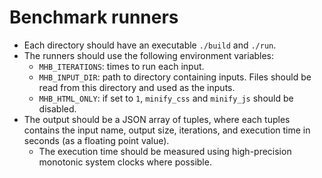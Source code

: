 # Benchmark runners

- Each directory should have an executable `./build` and `./run`.
- The runners should use the following environment variables:
  - `MHB_ITERATIONS`: times to run each input.
  - `MHB_INPUT_DIR`: path to directory containing inputs. Files should be read from this directory and used as the inputs.
  - `MHB_HTML_ONLY`: if set to `1`, `minify_css` and `minify_js` should be disabled.
- The output should be a JSON array of tuples, where each tuples contains the input name, output size, iterations, and execution time in seconds (as a floating point value).
  - The execution time should be measured using high-precision monotonic system clocks where possible.
